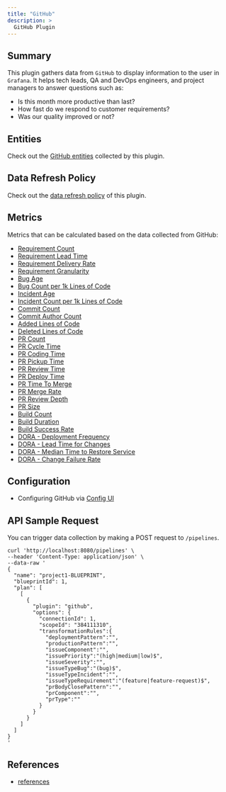 ```yaml
---
title: "GitHub"
description: >
  GitHub Plugin
---
```


## Summary

This plugin gathers data from `GitHub` to display information to the user in `Grafana`. It helps tech leads, QA and DevOps engineers, and project managers to answer questions such as:

- Is this month more productive than last?
- How fast do we respond to customer requirements?
- Was our quality improved or not?

## Entities

Check out the [GitHub entities](/Overview/SupportedDataSources.md#data-collection-scope-by-each-plugin) collected by this plugin.

## Data Refresh Policy

Check out the [data refresh policy](/Overview/SupportedDataSources.md#github) of this plugin.

## Metrics

Metrics that can be calculated based on the data collected from GitHub:

- [Requirement Count](/Metrics/RequirementCount.md)
- [Requirement Lead Time](/Metrics/RequirementLeadTime.md)
- [Requirement Delivery Rate](/Metrics/RequirementDeliveryRate.md)
- [Requirement Granularity](/Metrics/RequirementGranularity.md)
- [Bug Age](/Metrics/BugAge.md)
- [Bug Count per 1k Lines of Code](/Metrics/BugCountPer1kLinesOfCode.md)
- [Incident Age](/Metrics/IncidentAge.md)
- [Incident Count per 1k Lines of Code](/Metrics/IncidentCountPer1kLinesOfCode.md)
- [Commit Count](/Metrics/CommitCount.md)
- [Commit Author Count](/Metrics/CommitAuthorCount.md)
- [Added Lines of Code](/Metrics/AddedLinesOfCode.md)
- [Deleted Lines of Code](/Metrics/DeletedLinesOfCode.md)
- [PR Count](/Metrics/PRCount.md)
- [PR Cycle Time](/Metrics/PRCycleTime.md)
- [PR Coding Time](/Metrics/PRCodingTime.md)
- [PR Pickup Time](/Metrics/PRPickupTime.md)
- [PR Review Time](/Metrics/PRReviewTime.md)
- [PR Deploy Time](/Metrics/PRDeployTime.md)
- [PR Time To Merge](/Metrics/PRTimeToMerge.md)
- [PR Merge Rate](/Metrics/PRMergeRate.md)
- [PR Review Depth](/Metrics/PRReviewDepth.md)
- [PR Size](/Metrics/PRSize.md)
- [Build Count](/Metrics/BuildCount.md)
- [Build Duration](/Metrics/BuildDuration.md)
- [Build Success Rate](/Metrics/BuildSuccessRate.md)
- [DORA - Deployment Frequency](/Metrics/DeploymentFrequency.md)
- [DORA - Lead Time for Changes](/Metrics/LeadTimeForChanges.md)
- [DORA - Median Time to Restore Service](/Metrics/MTTR.md)
- [DORA - Change Failure Rate](/Metrics/CFR.md)

## Configuration

- Configuring GitHub via [Config UI](/UserManuals/ConfigUI/GitHub.md)

## API Sample Request

You can trigger data collection by making a POST request to `/pipelines`.

```
curl 'http://localhost:8080/pipelines' \
--header 'Content-Type: application/json' \
--data-raw '
{
  "name": "project1-BLUEPRINT",
  "blueprintId": 1,
  "plan": [
    [
      {
        "plugin": "github",
        "options": {
          "connectionId": 1,
          "scopeId": "384111310",
          "transformationRules":{
            "deploymentPattern":"",
            "productionPattern":"",
            "issueComponent":"",
            "issuePriority":"(high|medium|low)$",
            "issueSeverity":"",
            "issueTypeBug":"(bug)$",
            "issueTypeIncident":"",
            "issueTypeRequirement":"(feature|feature-request)$",
            "prBodyClosePattern":"",
            "prComponent":"",
            "prType":""
          }
        }
      }
    ]
  ]
}
'
```

## References

- [references](/DeveloperManuals/DeveloperSetup.md#references)
